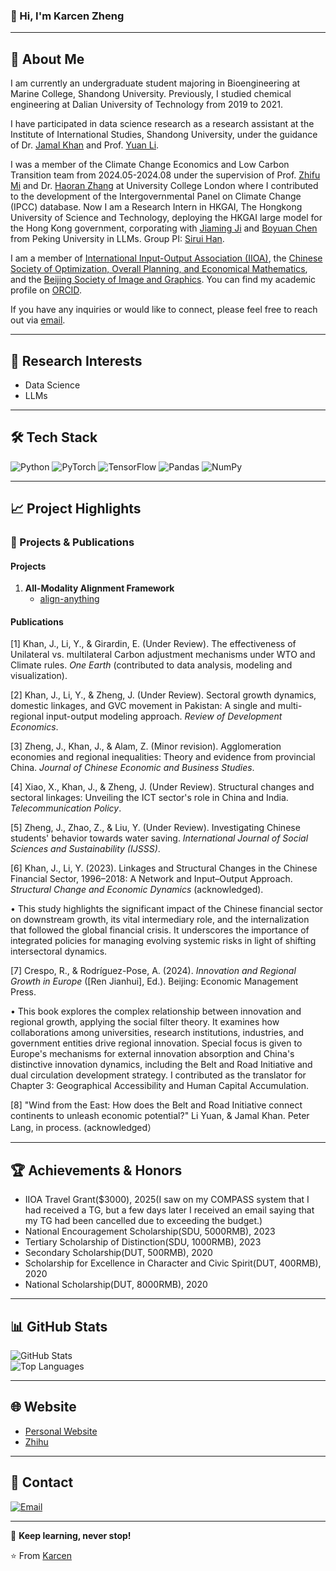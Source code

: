 ### 👋 Hi, I'm Karcen Zheng

---

## 🚀 About Me
I am currently an undergraduate student majoring in Bioengineering at Marine College, Shandong University. Previously, I studied chemical engineering at Dalian University of Technology from 2019 to 2021.

I have participated in data science research as a research assistant at the Institute of International Studies, Shandong University, under the guidance of Dr. [Jamal Khan](https://iis.wh.sdu.edu.cn/info/1216/2395.htm) and Prof. [Yuan Li](https://esnea.wh.sdu.edu.cn/info/1024/1208.htm).

I was a member of the Climate Change Economics and Low Carbon Transition team from 2024.05-2024.08 under the supervision of Prof. [Zhifu Mi](https://www.ucl.ac.uk/bartlett/construction/people/dr-zhifu-mi) and Dr. [Haoran Zhang](https://orcid.org/0000-0002-8751-5407) at University College London where I contributed to the development of the Intergovernmental Panel on Climate Change (IPCC) database. Now I am a Research Intern in HKGAI, The Hongkong University of Science and Technology, deploying the HKGAI large model for the Hong Kong government, corporating with [Jiaming Ji](https://jijiaming.com/) and [Boyuan Chen](https://cby-pku.github.io/) from Peking University in LLMs. Group PI: [Sirui Han](https://facultyprofiles.hkust.edu.hk/profiles.php?profile=sirui-han-siruihan).

I am a member of [International Input-Output Association (IIOA)](https://www.iioa.org/), the [Chinese Society of Optimization, Overall Planning, and Economical Mathematics](http://www.scope.org.cn/default.aspx), and the [Beijing Society of Image and Graphics](http://www.bsig.org.cn/). You can find my academic profile on [ORCID](https://orcid.org/0009-0003-1318-7986).

If you have any inquiries or would like to connect, please feel free to reach out via [email](karcenzheng17@gmail.com).

---

## 🔬 Research Interests
- Data Science
- LLMs

---

## 🛠️ Tech Stack
![Python](https://img.shields.io/badge/-Python-black?style=flat-square&logo=python)
![PyTorch](https://img.shields.io/badge/-PyTorch-black?style=flat-square&logo=pytorch)
![TensorFlow](https://img.shields.io/badge/-TensorFlow-black?style=flat-square&logo=tensorflow)
![Pandas](https://img.shields.io/badge/-Pandas-black?style=flat-square&logo=pandas)
![NumPy](https://img.shields.io/badge/-NumPy-black?style=flat-square&logo=numpy)

---

## 📈 Project Highlights

### 🤖 Projects & Publications
#### Projects
1. **All-Modality Alignment Framework**
   - [align-anything](https://github.com/PKU-Alignment/align-anything)
  
#### Publications
[1] Khan, J., Li, Y., & Girardin, E. (Under Review). The effectiveness of Unilateral vs. multilateral Carbon adjustment mechanisms under WTO and Climate rules. *One Earth* (contributed to data analysis, modeling and visualization).

[2] Khan, J., Li, Y., & Zheng, J. (Under Review). Sectoral growth dynamics, domestic linkages, and GVC movement in Pakistan: A single and multi-regional input-output modeling approach. *Review of Development Economics*.

[3] Zheng, J., Khan, J., & Alam, Z. (Minor revision). Agglomeration economies and regional inequalities: Theory and evidence from provincial China. *Journal of Chinese Economic and Business Studies*.

[4] Xiao, X., Khan, J., & Zheng, J. (Under Review). Structural changes and sectoral linkages: Unveiling the ICT sector's role in China and India. *Telecommunication Policy*.

[5] Zheng, J., Zhao, Z., & Liu, Y. (Under Review). Investigating Chinese students' behavior towards water saving. *International Journal of Social Sciences and Sustainability (IJSSS)*.

[6] Khan, J., Li, Y. (2023). Linkages and Structural Changes in the Chinese Financial Sector, 1996–2018: A Network and Input–Output Approach. *Structural Change and Economic Dynamics* (acknowledged).

• This study highlights the significant impact of the Chinese financial sector on downstream growth, its vital intermediary role, and the internalization that followed the global financial crisis. It underscores the importance of integrated policies for managing evolving systemic risks in light of shifting intersectoral dynamics.

[7] Crespo, R., & Rodríguez-Pose, A. (2024). *Innovation and Regional Growth in Europe* ([Ren Jianhui], Ed.). Beijing: Economic Management Press.

• This book explores the complex relationship between innovation and regional growth, applying the social filter theory. It examines how collaborations among universities, research institutions, industries, and government entities drive regional innovation. Special focus is given to Europe's mechanisms for external innovation absorption and China's distinctive innovation dynamics, including the Belt and Road Initiative and dual circulation development strategy. I contributed as the translator for Chapter 3: Geographical Accessibility and Human Capital Accumulation.

[8] "Wind from the East: How does the Belt and Road Initiative connect continents to unleash economic potential?" Li Yuan, & Jamal Khan. Peter Lang, in process. (acknowledged）

---

## 🏆 Achievements & Honors
- IIOA Travel Grant($3000), 2025(I saw on my COMPASS system that I had received a TG, but a few days later I received an email saying that my TG had been cancelled due to exceeding the budget.)
- National Encouragement Scholarship(SDU, 5000RMB), 2023
- Tertiary Scholarship of Distinction(SDU, 1000RMB), 2023
- Secondary Scholarship(DUT, 500RMB), 2020
- Scholarship for Excellence in Character and Civic Spirit(DUT, 400RMB), 2020
- National Scholarship(DUT, 8000RMB), 2020

---

## 📊 GitHub Stats  
![GitHub Stats](https://github-readme-stats.vercel.app/api?username=Karcen&show_icons=true&theme=radical)  
![Top Languages](https://github-readme-stats.vercel.app/api/top-langs/?username=Karcen&layout=compact&theme=radical)

---

## 🌐 Website
- [Personal Website](https://karcen.github.io/zhengjiacheng.github.io/)  
- [Zhihu](https://www.zhihu.com/people/karcenzheng)

---

## 💌 Contact
[![Email](https://img.shields.io/badge/Email-me-blue?style=flat-square&logo=gmail)](mailto:karcenzheng17@gmail.net)

---

📢 **Keep learning, never stop!**  

⭐ From [Karcen](https://github.com/Karcen)
